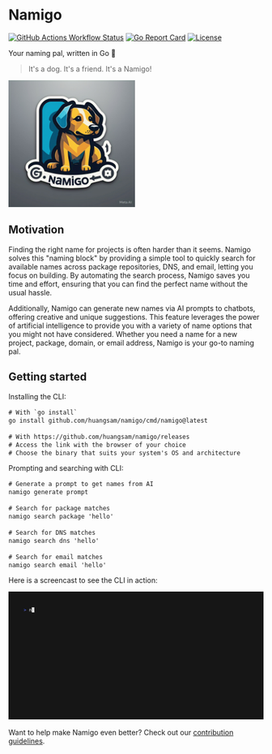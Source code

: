 # Namigo

[![GitHub Actions Workflow Status](https://img.shields.io/github/actions/workflow/status/huangsam/namigo/ci.yml)](https://github.com/huangsam/namigo/actions)
[![Go Report Card](https://goreportcard.com/badge/github.com/huangsam/namigo)](https://goreportcard.com/report/github.com/huangsam/namigo)
[![License](https://img.shields.io/github/license/huangsam/namigo)](https://github.com/huangsam/namigo/blob/main/LICENSE)

Your naming pal, written in Go 🐶

> It's a dog. It's a friend. It's a Namigo!

<img src="./images/namigo.jpeg" alt="Namigo" width="250px" />

## Motivation

Finding the right name for projects is often harder than it seems. Namigo
solves this "naming block" by providing a simple tool to quickly search for
available names across package repositories, DNS, and email, letting you
focus on building. By automating the search process, Namigo saves you time
and effort, ensuring that you can find the perfect name without the usual
hassle.

Additionally, Namigo can generate new names via AI prompts to chatbots,
offering creative and unique suggestions. This feature leverages the power
of artificial intelligence to provide you with a variety of name options
that you might not have considered. Whether you need a name for a new
project, package, domain, or email address, Namigo is your go-to naming pal.

## Getting started

Installing the CLI:

```shell
# With `go install`
go install github.com/huangsam/namigo/cmd/namigo@latest

# With https://github.com/huangsam/namigo/releases
# Access the link with the browser of your choice
# Choose the binary that suits your system's OS and architecture
```

Prompting and searching with CLI:

```shell
# Generate a prompt to get names from AI
namigo generate prompt

# Search for package matches
namigo search package 'hello'

# Search for DNS matches
namigo search dns 'hello'

# Search for email matches
namigo search email 'hello'
```

Here is a screencast to see the CLI in action:

![asciicast](./images/demo.gif)

Want to help make Namigo even better? Check out our [contribution guidelines](./CONTRIBUTING.md).
